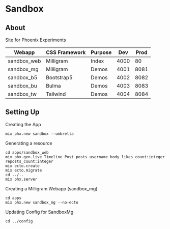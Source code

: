 # Sandbox

## About

Site for Phoenix Experiments

| Webapp      | CSS Framework | Purpose | Dev  | Prod |
|-------------|---------------|---------|------|------|
| sandbox_web | Milligram     | Index   | 4000 | 80   |
| sandbox_mg  | Milligram     | Demos   | 4001 | 8081 |
| sandbox_b5  | Bootstrap5    | Demos   | 4002 | 8082 |
| sandbox_bu  | Bulma         | Demos   | 4003 | 8083 |
| sandbox_tw  | Tailwind      | Demos   | 4004 | 8084 |

## Setting Up

Creating the App

    mix phx.new sandbox --umbrella

Generating a resource

    cd apps/sandbox_web
    mix phx.gen.live Timeline Post posts username body likes_count:integer reposts_count:integer
    mix ecto.create
    mix ecto.migrate
    cd ../.. 
    mix phx.server 

Creating a Milligram Webapp (sandbox_mg)

    cd apps
    mix phx.new sandbox_mg --no-ecto

Updating Config for SandboxMg

    cd ../config

